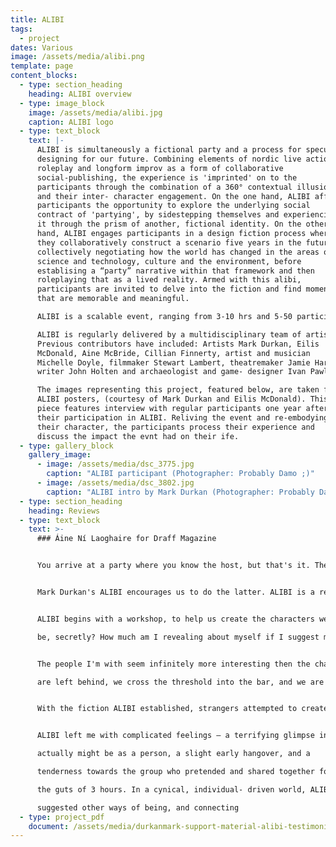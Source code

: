 ```yaml
---
title: ALIBI
tags:
  - project
dates: Various
image: /assets/media/alibi.png
template: page
content_blocks:
  - type: section_heading
    heading: ALIBI overview
  - type: image_block
    image: /assets/media/alibi.jpg
    caption: ALIBI logo
  - type: text_block
    text: |-
      ALIBI is simultaneously a fictional party and a process for speculatively
      designing for our future. Combining elements of nordic live action
      roleplay and longform improv as a form of collaborative
      social-publishing, the experience is 'imprinted' on to the
      participants through the combination of a 360° contextual illusion
      and their inter- character engagement. On the one hand, ALIBI affords
      participants the opportunity to explore the underlying social
      contract of 'partying', by sidestepping themselves and experiencing
      it through the prism of another, fictional identity. On the other
      hand, ALIBI engages participants in a design fiction process where
      they collaboratively construct a scenario five years in the future,
      collectively negotiating how the world has changed in the areas of
      science and technology, culture and the environment, before
      establising a “party” narrative within that framework and then
      roleplaying that as a lived reality. Armed with this alibi,
      participants are invited to delve into the fiction and find moments
      that are memorable and meaningful. 

      ALIBI is a scalable event, ranging from 3-10 hrs and 5-50 participants. 

      ALIBI is regularly delivered by a multidisciplinary team of artists.
      Previous contributors have included: Artists Mark Durkan, Eilis
      McDonald, Aine McBride, Cillian Finnerty, artist and musician
      Michelle Doyle, filmmaker Stewart Lambert, theatremaker Jamie Harper,
      writer John Holten and archaeologist and game- designer Ivan Pawle. 

      The images representing this project, featured below, are taken from
      ALIBI posters, (courtesy of Mark Durkan and Eilis McDonald). This
      piece features interview with regular participants one year after
      their participation in ALIBI. Reliving the event and re-embodying
      their character, the participants process their experience and
      discuss the impact the evnt had on their ife.
  - type: gallery_block
    gallery_image:
      - image: /assets/media/dsc_3775.jpg
        caption: "ALIBI participant (Photographer: Probably Damo ;)"
      - image: /assets/media/dsc_3802.jpg
        caption: "ALIBI intro by Mark Durkan (Photographer: Probably Damo ;)"
  - type: section_heading
    heading: Reviews
  - type: text_block
    text: >-
      ### Áine Ní Laoghaire for Draff Magazine


      You arrive at a party where you know the host, but that's it. The host is  nowhere to be seen, everyone else is really cool looking and laughing in groups, and you have no idea what to do now. Take out your phone? Go hide out in the bathroom for a while? How many of us would feel free enough to go and engage with a total stranger? 


      Mark Durkan's ALIBI encourages us to do the latter. ALIBI is a reality fiction experience, lasting 3 hours, partially inspired by the cultural practice of LARP, or Live Action Role Playing. The setting is a bar, and we, the participants, have been invited to attend a party there. Personally, there are few things I hate more than a party full of strangers, and yet when I arrived at Project Bar, there was an intimidatingly large group of participants there, waiting to create a fictional world with other complete strangers. 


      ALIBI begins with a workshop, to help us create the characters we'll play later on in the night. We are grouped, given reasons to be in the bar, give ourselves new names and identities. There are no restrictions given to the type of characters we can create, but it's intriguing to wonder what we are basing these decisions on. What do these decisions say about the people we really are, or really want to

      be, secretly? How much am I revealing about myself if I suggest my character is, say, shallow, or needy? How much have I revealed of myself by even considering that? 


      The people I'm with seem infinitely more interesting then the characters they're going to be playing in the game, and I'm a little bit sad I can't be at a party with them instead. But the workshop ends, phones

      are left behind, we cross the threshold into the bar, and we are no longer ourselves. I am now Irene, who likes to introduce herself as Irina, and I stay Irene until the party ends... mostly. 


      With the fiction ALIBI established, strangers attempted to create and become part of a community. Despite the reality of the odd situation we were in, no one around me blatantly broke the fiction. There was something deeply genuine in this unspoken agreement, and as a rule, despite the freedom to behave however we wished, people were kind to one another. But despite the freedom and the set up offered, the more I tried to 'be' my character, the more detached I felt from what was really happening. The longer I spent at the ALIBI party, the more I searched for meaningful connections, or conversations...which is exactly how parties tend to play out for me in real life too. 


      ALIBI left me with complicated feelings – a terrifying glimpse into who I

      actually might be as a person, a slight early hangover, and a

      tenderness towards the group who pretended and shared together for

      the guts of 3 hours. In a cynical, individual- driven world, ALIBI

      suggested other ways of being, and connecting
  - type: project_pdf
    document: /assets/media/durkanmark-support-material-alibi-testimonies.pdf
---
```


